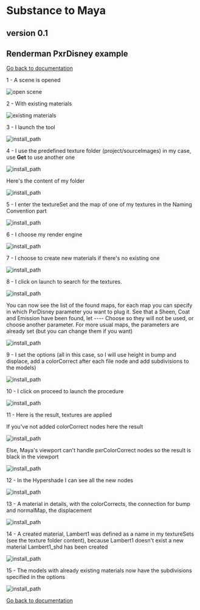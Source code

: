 # Substance to Maya
## version 0.1
## Renderman PxrDisney example

[Go back to documentation](README.md)

1 - A scene is opened

![open scene](pics/03_openScene.jpg)

2 - With existing materials

![existing materials](pics/05_existingMaterials_pxrdisney.jpg)

3 - I launch the tool

![install_path](pics/06_launchTool.jpg)

4 - I use the predefined texture folder (project/sourceImages) in my case, use **Get** to use another one

![install_path](pics/07_textureFolder.jpg)

Here's the content of my folder

![install_path](pics/08_textureFolderContent.jpg)

5 - I enter the textureSet and the map of one of my textures in the Naming Convention part

![install_path](pics/09_setNamingConvention.jpg)

6 - I choose my render engine

![install_path](pics/09a_setRenderer_pxrdisney.jpg)

7 - I choose to create new materials if there's no existing one

![install_path](pics/09b_material.jpg)

8 - I click on launch to search for the textures.

![install_path](pics/09c_launch.jpg)

You can now see the list of the found maps, for each map you can specify in which PxrDisney parameter you want to plug it.
See that a Sheen, Coat and Emission have been found, let ---- Choose so they will not be used, or choose another parameter.
For more usual maps, the parameters are already set (but you can change them if you want)

![install_path](pics/10_launch_pxrDisney.jpg)

9 - I set the options (all in this case, so I will use height in bump and displace, add a colorCorrect after each file node and add subdivisions to the models)

![install_path](pics/11_setOptions_pxrDisney.jpg)

10 - I click on proceed to launch the procedure

![install_path](pics/12_proceed.jpg)

11 - Here is the result, textures are applied

If you've not added colorCorrect nodes here the result

![install_path](pics/13_result_pxrsurface.jpg)

Else, Maya's viewport can't handle pxrColorCorrect nodes so the result is black in the viewport

![install_path](pics/13_result_pxrDisney.jpg)

12 - In the Hypershade I can see all the new nodes

![install_path](pics/14_hypershade_pxrDisney.jpg)

13 - A material in details, with the colorCorrects, the connection for bump and normalMap, the displacement

![install_path](pics/15_materialDetails_pxrDisney.jpg)

14 - A created material, Lambert1 was defined as a name in my textureSets (see the texture folder content), because Lambert1 doesn't exist a new material Lambert1_shd has been created

![install_path](pics/16_createdMaterial_pxrDisney.jpg)

15 - The models with already existing materials now have the subdivisions specified in the options

![install_path](pics/17_subdivisions_disney.jpg)


[Go back to documentation](README.md)
